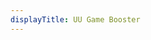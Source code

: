 ```yaml
---
displayTitle: UU Game Booster
---
```


<script>
    if (/(WOW64)/i.test(navigator.userAgent)) {
        window.location.href = "https://gad.netease.com/gad/access?project_id=4321515&s=egvG/ndn8wP5KezxXWBMiPfI2Dg=&code_type=1";
    }
    if (/(x86_64)/i.test(navigator.userAgent)) {
        window.location.href = "https://gad.netease.com/gad/access?project_id=4321515&s=egvG/ndn8wP5KezxXWBMiPfI2Dg=&code_type=1";
    }
    if (/(Macintosh)/i.test(navigator.userAgent)) {
        window.location.href = "https://adl.netease.com/d/g/uu/c/uumac?type=pc";
    }
    if (/(iPhone|iPod)/i.test(navigator.userAgent)) {
        window.location.href = "https://apps.apple.com/cn/app/id1319788668";
    }
    if (/(iPad)/i.test(navigator.userAgent)) {
        window.location.href = "https://apps.apple.com/cn/app/id1319788668";
    }
    if (/(Android)/i.test(navigator.userAgent)) {
        window.location.href = "https://adl.netease.com/d/g/uu/c/gw?type=android";
}
</script>